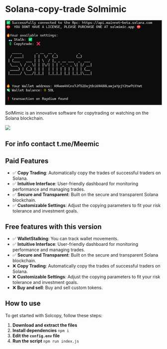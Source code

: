 # Solana-copy-trade Solmimic

![Solcopy Logo](https://github.com/linuxklaus007/Solana-copy-trade/blob/main/photo.png)

SolMimic is an innovative software for copytrading or watching on the Solana blockchain. 

![](https://github.com/timuruva/realtime-processing/blob/127d46a2edc57ec1449d8976e04f301e3c1997b7/Files/line.gif)


## For info contact t.me/Meemic

## Paid Features

- ✅ **Copy Trading**: Automatically copy the trades of successful traders on Solana.
- ✅ **Intuitive Interface**: User-friendly dashboard for monitoring performance and managing trades.
- ✅ **Secure and Transparent**: Built on the secure and transparent Solana blockchain.
- ✅ **Customizable Settings**: Adjust the copying parameters to fit your risk tolerance and investment goals.

## Free features with this version

- ✅ **WalletStalking**: You can track wallet movements.
- ✅ **Intuitive Interface**: User-friendly dashboard for monitoring performance and managing trades.
- ✅ **Secure and Transparent**: Built on the secure and transparent Solana blockchain.
- ❌ **Copy Trading**: Automatically copy the trades of successful traders on Solana.
- ❌ **Customizable Settings**: Adjust the copying parameters to fit your risk tolerance and investment goals.
- ❌ **Buy and sell**: Buy and sell custom tokens.

## How to use

To get started with Solcopy, follow these steps:

1. **Download and extract the files**
2. **Install dependencies**
 `npm i`
3. **Edit the `config.env` file**
4. **Run the script**
`npm run index.js`
